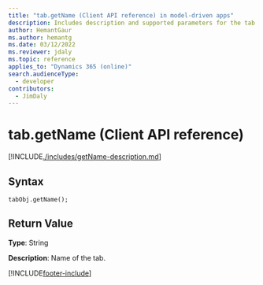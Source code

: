 ```yaml
---
title: "tab.getName (Client API reference) in model-driven apps"
description: Includes description and supported parameters for the tab.getName method.
author: HemantGaur
ms.author: hemantg
ms.date: 03/12/2022
ms.reviewer: jdaly
ms.topic: reference
applies_to: "Dynamics 365 (online)"
search.audienceType: 
  - developer
contributors:
  - JimDaly
---
```

# tab.getName (Client API reference)

[!INCLUDE[./includes/getName-description.md](./includes/getName-description.md)]

## Syntax

`tabObj.getName();`

## Return Value

**Type**: String

**Description**: Name of the tab.

[!INCLUDE[footer-include](../../../../../includes/footer-banner.md)]
